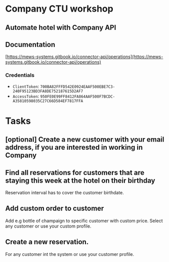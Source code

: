 # Company CTU workshop

## Automate hotel with Company API

## Documentation

[https://mews-systems.gitbook.io/connector-api/operations](https://mews-systems.gitbook.io/connector-api/operations)

### Credentials
* `ClientToken`: `700BA82FFFD542E0924EAAF500EBE7C3-240F95123BD3FA8DE752187615D2AF7`
* `AccessToken`: `950FE0E99FF8412FA864AAF500F7BCDC-A35810598035C27C66D584EF7817FFA`


# Tasks

## [optional] Create a new customer with your email address, if you are interested in working in Company

## Find all reservations for customers that are staying this week at the hotel on their birthday

Reservation interval has to cover the customer birthdate.

##  Add custom order to customer

Add e.g bottle of champaign to specific customer with custom price. Select any customer or use your custom profile.

## Create a new reservation.

For any customer int the system or use your customer profile.
